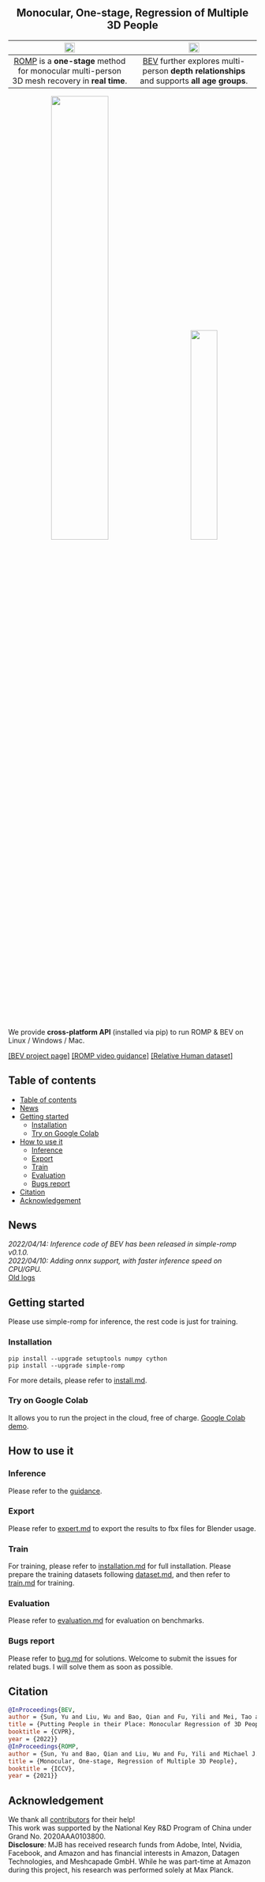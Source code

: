 <h2 align="center"> Monocular, One-stage, Regression of Multiple 3D People </h2>

| <div align=center><img src="../assets/demo/ROMP_logo.png" width="30%" /></div> | <div align=center><img src="../assets/demo/BEV_logo.png" width="30%" /></div> |
| :---: | :---: |
| [ROMP](https://arxiv.org/abs/2008.12272) is a **one-stage** method for monocular multi-person 3D mesh recovery in **real time**. | [BEV](https://arxiv.org/abs/2112.08274) further explores multi-person **depth relationships** and supports **all age groups**.  |

<p float="center">
    <div align=center><img src="../assets/demo/animation/blender_character_driven-min.gif" width="48%" />
    <img width="8%" />
    <img src="../assets/demo/images_results/BEV_tennis_results.png" width="33%" /></div>
</p>

We provide **cross-platform API** (installed via pip) to run ROMP & BEV on Linux / Windows / Mac. 

[[BEV project page]](https://arthur151.github.io/BEV/BEV.html) [[ROMP video guidance]](https://www.youtube.com/watch?v=hunBPJxnyBU) [[Relative Human dataset]](https://github.com/Arthur151/Relative_Human)

## Table of contents
- [Table of contents](#table-of-contents)
- [News](#news)
- [Getting started](#getting-started)
  - [Installation](#installation)
  - [Try on Google Colab](#try-on-google-colab)
- [How to use it](#how-to-use-it)
  - [Inference](#inference)
  - [Export](#export)
  - [Train](#train)
  - [Evaluation](#evaluation)
  - [Bugs report](#bugs-report)
- [Citation](#citation)
- [Acknowledgement](#acknowledgement)

## News
*2022/04/14: Inference code of BEV has been released in simple-romp v0.1.0.*   
*2022/04/10: Adding onnx support, with faster inference speed on CPU/GPU.*  
[Old logs](docs/updates.md)

## Getting started

Please use simple-romp for inference, the rest code is just for training.

### Installation
```
pip install --upgrade setuptools numpy cython
pip install --upgrade simple-romp
```
For more details, please refer to [install.md](https://github.com/Arthur151/ROMP/blob/master/simple_romp/README.md).

### Try on Google Colab

It allows you to run the project in the cloud, free of charge. [Google Colab demo](https://colab.research.google.com/drive/1oz9E6uIbj4udOPZvA1Zi9pFx0SWH_UXg).  

## How to use it

### Inference
Please refer to the [guidance](https://github.com/Arthur151/ROMP/blob/master/simple_romp/README.md).

### Export

Please refer to [expert.md](docs/export.md) to export the results to fbx files for Blender usage. 

### Train
For training, please refer to [installation.md](docs/installation.md) for full installation.
Please prepare the training datasets following [dataset.md](docs/dataset.md), and then refer to [train.md](docs/train.md) for training. 

### Evaluation

Please refer to [evaluation.md](docs/evaluation.md) for evaluation on benchmarks.

### Bugs report

Please refer to [bug.md](docs/bugs.md) for solutions. Welcome to submit the issues for related bugs. I will solve them as soon as possible.

## Citation
```bibtex
@InProceedings{BEV,
author = {Sun, Yu and Liu, Wu and Bao, Qian and Fu, Yili and Mei, Tao and Black, Michael J},
title = {Putting People in their Place: Monocular Regression of 3D People in Depth},
booktitle = {CVPR},
year = {2022}}
@InProceedings{ROMP,
author = {Sun, Yu and Bao, Qian and Liu, Wu and Fu, Yili and Michael J., Black and Mei, Tao},
title = {Monocular, One-stage, Regression of Multiple 3D People},
booktitle = {ICCV},
year = {2021}}
```

## Acknowledgement

We thank all [contributors](docs/contributor.md) for their help!  
This work was supported by the National Key R&D Program of China under Grand No. 2020AAA0103800.  
**Disclosure**: MJB has received research funds from Adobe, Intel, Nvidia, Facebook, and Amazon and has financial interests in Amazon, Datagen Technologies, and Meshcapade GmbH. While he was part-time at Amazon during this project, his research was performed solely at Max Planck. 
